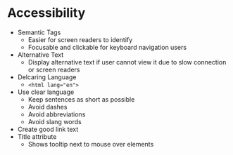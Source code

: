 # Accessibility

- Semantic Tags
  - Easier for screen readers to identify
  - Focusable and clickable for keyboard navigation users
- Alternative Text
  - Display alternative text if user cannot view it due to slow connection or screen readers
- Delcaring Language
  - `<html lang="en">`
- Use clear language
  - Keep sentences as short as possible
  - Avoid dashes
  - Avoid abbreviations
  - Avoid slang words
- Create good link text
- Title attribute
  - Shows tooltip next to mouse over elements
